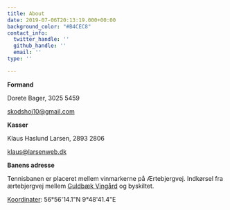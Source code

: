```yaml
---
title: About
date: 2019-07-06T20:13:19.000+00:00
background_color: "#B4CEC8"
contact_info:
  twitter_handle: ''
  github_handle: ''
  email: ''
type: ''

---
```

**Formand**

Dorete Bager, 3025 5459

[skodshoj10@gmail.com](mailto:skodshoj10@gmail.com)

**Kasser**

Klaus Haslund Larsen, 2893 2806

[klaus@larsenweb.dk](mailto:klaus@larsenweb.dk)

**Banens adresse**

Tennisbanen er placeret mellem vinmarkerne på Ærtebjergvej. Indkørsel fra ærtebjergvej mellem [Guldbæk Vingård](http://guldbækvingård.dk "Guldbæk Vingård") og byskiltet.

[Koordinater](https://goo.gl/maps/NsQj2he6vus9KVHS8 "Koordinater"): 56°56'14.1"N 9°48'41.4"E